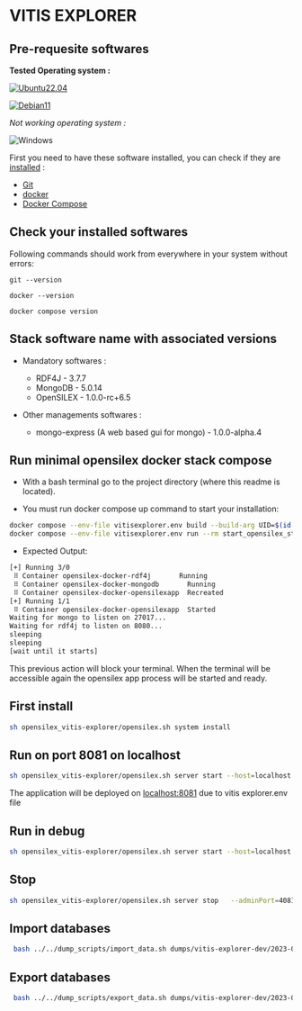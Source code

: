 # VITIS EXPLORER

## Pre-requesite softwares

**Tested Operating system :**

[![Ubuntu22.04](https://img.shields.io/badge/Ubuntu-22.04-E95420?style=for-the-badge&logo=ubuntu&logoColor=white)](https://releases.ubuntu.com/22.04/)

[![Debian11](https://img.shields.io/badge/Debian-11-E95420?style=for-the-badge&logo=debian&logoColor=white)](https://www.debian.org/releases/bullseye/releasenotes)

_Not working operating system :_

![Windows](https://img.shields.io/badge/Windows-0078D6?style=for-the-badge&logo=windows&logoColor=white)

First you need to have these software installed, you can check if they are [installed](#check-your-installed-softwares) :

- [Git](https://git-scm.com/book/en/v2/Getting-Started-Installing-Git)
- [docker](https://docs.docker.com/install/)
- [Docker Compose](https://docs.docker.com/compose/install/)

## Check your installed softwares

Following commands should work from everywhere in your system without errors:

`git --version`

`docker --version`

`docker compose version`

## Stack software name with associated versions

- Mandatory softwares :

  - RDF4J - 3.7.7
  - MongoDB - 5.0.14
  - OpenSILEX - 1.0.0-rc+6.5

- Other managements softwares :
  - mongo-express (A web based gui for mongo) - 1.0.0-alpha.4


## Run minimal opensilex docker stack compose

- With a bash terminal go to the project directory (where this readme is located).

- You must run docker compose up command to start your installation:

```bash
docker compose --env-file vitisexplorer.env build --build-arg UID=$(id -u) --build-arg GID=$(id -g)
docker compose --env-file vitisexplorer.env run --rm start_opensilex_stack
```

- Expected Output:

```bash
[+] Running 3/0
 ⠿ Container opensilex-docker-rdf4j       Running                                                                                                                                              0.0s
 ⠿ Container opensilex-docker-mongodb       Running                                                                                                                                              0.0s
 ⠿ Container opensilex-docker-opensilexapp  Recreated                                                                                                                                            0.0s
[+] Running 1/1
 ⠿ Container opensilex-docker-opensilexapp  Started                                                                                                                                              0.4s
Waiting for mongo to listen on 27017...
Waiting for rdf4j to listen on 8080...
sleeping
sleeping
[wait until it starts]
```

This previous action will block your terminal. When the terminal will be accessible again the opensilex app process will be started and ready.

## First install

```bash
sh opensilex_vitis-explorer/opensilex.sh system install
```

## Run on port 8081 on localhost

```bash
sh opensilex_vitis-explorer/opensilex.sh server start --host=localhost --port=8081 --adminPort=4081 -d
```

The application will be deployed on [localhost:8081](http://localhost:8081/vitis-explorer) due to vitis explorer.env file

## Run in debug

```bash
sh opensilex_vitis-explorer/opensilex.sh server start --host=localhost --port=8081 --adminPort=4081 --DEBUG
```

## Stop

```bash
sh opensilex_vitis-explorer/opensilex.sh server stop   --adminPort=4081 --DEBUG
```

## Import databases

```bash
 bash ../../dump_scripts/import_data.sh dumps/vitis-explorer-dev/2023-01-31/ vitisexplorer.env
```

## Export databases

```bash
 bash ../../dump_scripts/export_data.sh dumps/vitis-explorer-dev/2023-01-31/ vitisexplorer.env
```